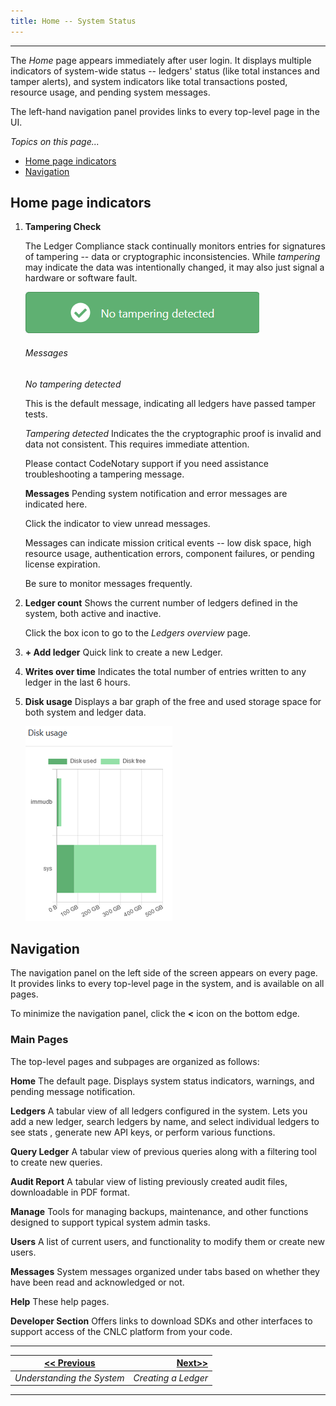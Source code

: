 ```yaml
---
title: Home -- System Status 
---
```


---

The *Home* page appears immediately after user login. It displays multiple indicators of system-wide status -- ledgers' status (like total instances and tamper alerts), and system indicators like total transactions posted, resource usage, and pending system messages.

The left-hand navigation panel provides links to every top-level page in the UI.

_Topics on this page..._

- [Home page indicators](help/overall-status#home-page-indicators)
- [Navigation](help/overall-status#navigation)

## Home page indicators

<v-img src="/Home.png" alt="Home"></v-img>

1. **Tampering Check**  

   The Ledger Compliance stack continually monitors entries for signatures of tampering -- data or cryptographic inconsistencies.  While *tampering* may indicate the data was intentionally changed, it may also just signal a hardware or software fault. 

   <v-img src="/alt_msg_notamper.png" alt="" align="right"> </v-img>![](assets\images\alt_msg_notamper.png)

   ###### Messages

   _No tampering detected_  

   This is the default message, indicating all ledgers have passed tamper tests.

   _Tampering detected_ 
   Indicates the the cryptographic proof is invalid and data not consistent. This requires immediate attention.

   Please contact CodeNotary support if you need assistance troubleshooting a tampering message.

   **Messages**  Pending system notification and error messages are indicated here.

   Click the indicator to view unread messages.

   Messages can indicate mission critical events -- low disk space, high resource usage, authentication errors, component failures, or pending license expiration. 

   Be sure to monitor messages frequently.

3. **Ledger count**  Shows the current number of ledgers defined in the system, both active and inactive. 

   Click the box icon to go to the *Ledgers overview* page.

   <v-img src="/Home_ledger_total.png" alt="Ledger count"></v-img>

4. **+ Add ledger**  Quick link to create a new Ledger.
   <v-img src="/alt_Add_ledger_btn_sm.png" alt="" align="right"> </v-img>


5. **Writes over time**  Indicates the total number of entries written to any ledger in the last 6 hours.

6. **Disk usage**  Displays a bar graph of the free and used storage space for both system and ledger data.

   
   
   <v-img src="/alt_disk_usage_sm.png" alt="disk usage" align="right"></v-img>
   ![](assets\images\alt_disk_usage_sm.png)

## Navigation

The navigation panel on the left side of the screen appears on every page. It provides links to every top-level page in the system, and is available on all pages.

To minimize the navigation panel, click the **<** icon on the bottom edge.

### Main Pages

The top-level pages and subpages are organized as follows:

**Home**
The default page. Displays system status indicators, warnings, and pending message notification.

**Ledgers**
A tabular view of all ledgers configured in the system. Lets you add a new ledger, search ledgers by name, and select individual ledgers to see stats , generate new API keys, or perform various functions.

**Query Ledger**
A tabular view of previous queries along with a filtering tool to create new queries.

**Audit Report**
A tabular view of listing previously created audit files, downloadable in PDF format.

**Manage**
Tools for managing backups, maintenance, and other functions designed to support typical system admin tasks.

**Users**
A list of current users, and functionality to modify them or create new users.

**Messages**
System messages organized under tabs based on whether they have been read and acknowledged or not.

**Help**
These help pages.

**Developer Section**
Offers links to download SDKs and other interfaces to support access of the CNLC platform from your code.

-------



| [<< Previous](/help/introduction) | [Next>>](/help/create-ledger) |
| --------------------------------- | ----------------------------: |
| *Understanding the System*        |           *Creating a Ledger* |

-------



